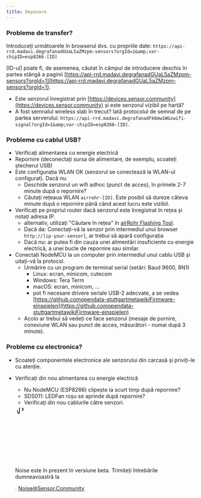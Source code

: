 ```yaml
---
title: Depanare
---
```


### Probleme de transfer?
Introduceți următoarele în browserul dvs. cu propriile date:
`https://api-rrd.madavi.degrafanadGUaL5aZMzpm-sensors?orgId=1&amp;var-chipID=esp8266-[ID]`

[ID-ul] poate fi, de asemenea, căutat în câmpul de introducere deschis în partea stângă a paginii [https://api-rrd.madavi.degrafanadGUaL5aZMzpm-sensors?orgId=1](https://api-rrd.madavi.degrafanadGUaL5aZMzpm-sensors?orgId=1).

* Este senzorul înregistrat prin [https://devices.sensor.community](https://devices.sensor.community) și este senzorul vizibil pe hartă?
* A fost semnalul wireless slab în trecut?
  Iată protocolul de semnal de pe partea serverului: `https://api-rrd.madavi.degrafanadFk6mw1WGzwifi-signal?orgId=1&amp;var-chipID=esp8266-[ID]`.

### Probleme cu cablul USB?
* Verificați alimentarea cu energie electrică
* Repornire (deconectați sursa de alimentare, de exemplu, scoateți ștecherul USB)
* Este configurația WLAN OK (senzorul se conectează la WLAN-ul configurat). Dacă nu:
  * Deschide senzorul un wifi adhoc (punct de acces), în primele 2-7 minute după o repornire?
  * Căutați rețeaua WLAN `airrohr-[ID]`. Este posibil să dureze câteva minute după o repornire până când acest lucru este vizibil.
* Verificați pe propriul router dacă senzorul este înregistrat în rețea și notați adresa IP.
  * alternativ, utilizați "Căutare în rețea" în [airRohr Flashing Tool](https://github.comopendata-stuttgartairrohr-firmware-flasher).
  * Dacă da: Conectați-vă la senzor prin intermediul unui browser `http://[ip-your-sensor]`, ar trebui să apară configurația
  * Dacă nu: ar putea fi din cauza unei alimentări insuficiente cu energie electrică, a unei bucle de repornire sau similar.
* Conectați NodeMCU la un computer prin intermediul unui cablu USB și uitați-vă la protocol.
  * Urmărire cu un program de terminal serial (setări: Baud 9600, 8N1)
    * Linux: ecran, minicom, cutecom
    * Windows: Tera Term
    * macOS: ecran, minicom, ...
    * pot fi necesare drivere seriale USB-2 adecvate, a se vedea [https://github.comopendata-stuttgartmetawikiFirmware-einspielen](https://github.comopendata-stuttgartmetawikiFirmware-einspielen)
  * Acolo ar trebui să vedeți ce face senzorul (mesaje de pornire, conexiune WLAN sau punct de acces, măsurători - numai după 3 minute).

### Probleme cu electronica?
* Scoateți componentele electronice ale senzorului din carcasă și priviți-le cu atenție.
* Verificați din nou alimentarea cu energie electrică
    * Nu NodeMCU (ESP8266) clipește la scurt timp după repornire?
    * SDS011: LEDFan roșu se aprinde după repornire?
    * Verificați din nou cablurile către senzori.

  <div class="max-w-screen-xl mx-auto pt-5">
      <div class="p-2 rounded-lg bg-indigo-100 shadow-lg sm:p-3">
      <div class="flex items-centru">
            <span class="p-2 rounded-lg bg-indigo-500">
              <svg class="h-8 w-8 text-white" fill="none" viewBox="0 0 0 24 24" stroke="currentColor">
                <path stroke-linecap="round" stroke-linejoin="round" stroke-width="2" d="M11 5.882V19.24a1.76 1.76 0 01-3.417.592l-2.147-6.15M18 13a3 3 0 100-6M5. 436 13.683A4.001 4.001 0 017 6h1.832c4.1 0 7.625-1.234 9.168-3v14c-1.543-1.766-5.067-3-9.168-3H7a3.988 3.988 0 01-1.564-.317z" >
              <svg>
            <span>
        <div class="flex flex-wrap">
          <div class="flex-wrap flex">
            <p class="pt-1 text-indigo-700 font-medium">
                Noise este în prezent în versiune beta. Trimiteți întrebările dumneavoastră la<p>.
          <a href="mailto:Noise@Sensor.Community" class="ml-1 font-medium underline text-white hover:text-yellow-600">
                  Noise@Sensor.Community<a>
          <div>
           <div>
      <div>
    <div>
  <div>
